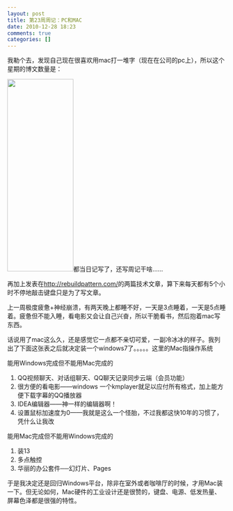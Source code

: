 ```yaml
---
layout: post
title: 第23周周记：PC和MAC
date: 2010-12-28 18:23
comments: true
categories: []
---
```

我勒个去，发现自己现在很喜欢用mac打一堆字（现在在公司的pc上），所以这个星期的博文数量是：

<a href="http://yuguo.github.com/blog/files/2010/12/QQ拼音截图未命名.png"><img class="aligncenter size-full wp-image-548" src="http://yuguo.github.com/blog/files/2010/12/QQ拼音截图未命名.png" alt="" width="152" height="442" /></a>都当日记写了，还写周记干啥……

再加上发表在<a href="http://rebuildpattern.com/">http://rebuildpattern.com/</a>的两篇技术文章，算下来每天都有5个小时不停地敲击键盘只是为了写文章。

上一周极度疲惫+神经崩溃，有两天晚上都睡不好，一天是3点睡着，一天是5点睡着。疲惫但不能入睡，看电影又会让自己兴奋，所以干脆看书，然后抱着mac写东西。

话说用了mac这么久，还是感觉它一点都不亲切可爱，一副冷冰冰的样子。我列出了下面这张表之后就决定装一个windows7了。。。。。这里的Mac指操作系统

能用Windows完成但不能用Mac完成的
<ol>
	<li>QQ视频聊天、对话组聊天、QQ聊天记录同步云端（会员功能）</li>
	<li>很方便的看电影——windows 一个kmplayer就足以应付所有格式，加上能方便下载字幕的QQ播放器</li>
	<li>IDEA编辑器——神一样的编辑器啊！</li>
	<li>设置鼠标加速度为0——我就是这么一个怪胎，不过我都这快10年的习惯了，凭什么让我改</li>
</ol>
能用Mac完成但不能用Windows完成的
<ol>
	<li>装13</li>
	<li>多点触控</li>
	<li>华丽的办公套件──幻灯片、Pages</li>
</ol>
于是我决定还是回归Windows平台，除非在室外或者咖啡厅的时候，才用Mac装一下。但无论如何，Mac硬件的工业设计还是很赞的，键盘、电源、低发热量、屏幕色泽都是很强的特性。
